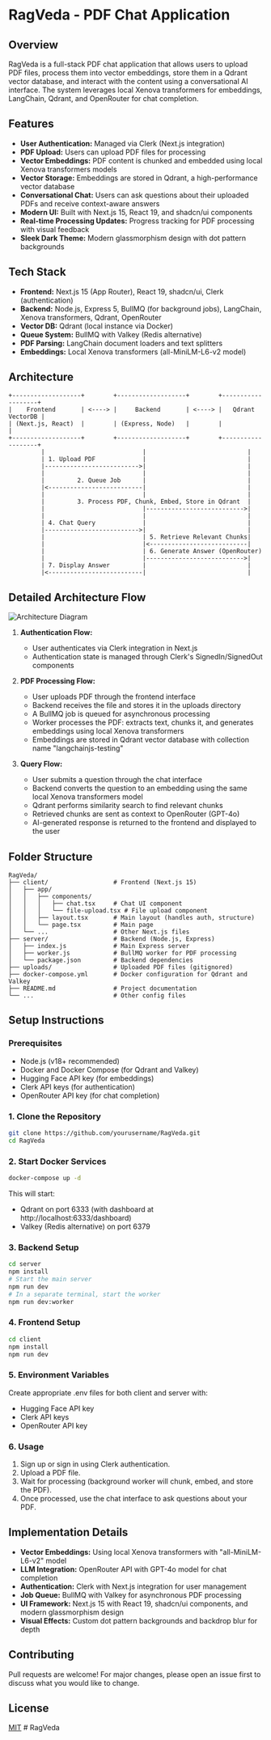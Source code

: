 # RagVeda - PDF Chat Application

## Overview
RagVeda is a full-stack PDF chat application that allows users to upload PDF files, process them into vector embeddings, store them in a Qdrant vector database, and interact with the content using a conversational AI interface. The system leverages local Xenova transformers for embeddings, LangChain, Qdrant, and OpenRouter for chat completion.

## Features
- **User Authentication:** Managed via Clerk (Next.js integration)
- **PDF Upload:** Users can upload PDF files for processing
- **Vector Embeddings:** PDF content is chunked and embedded using local Xenova transformers models
- **Vector Storage:** Embeddings are stored in Qdrant, a high-performance vector database
- **Conversational Chat:** Users can ask questions about their uploaded PDFs and receive context-aware answers
- **Modern UI:** Built with Next.js 15, React 19, and shadcn/ui components
- **Real-time Processing Updates:** Progress tracking for PDF processing with visual feedback
- **Sleek Dark Theme:** Modern glassmorphism design with dot pattern backgrounds

## Tech Stack
- **Frontend:** Next.js 15 (App Router), React 19, shadcn/ui, Clerk (authentication)
- **Backend:** Node.js, Express 5, BullMQ (for background jobs), LangChain, Xenova transformers, Qdrant, OpenRouter
- **Vector DB:** Qdrant (local instance via Docker)
- **Queue System:** BullMQ with Valkey (Redis alternative)
- **PDF Parsing:** LangChain document loaders and text splitters
- **Embeddings:** Local Xenova transformers (all-MiniLM-L6-v2 model)

## Architecture
```
+-------------------+        +-------------------+        +-------------------+
|    Frontend       | <----> |     Backend       | <----> |   Qdrant VectorDB |
| (Next.js, React)  |        | (Express, Node)   |        |                   |
+-------------------+        +-------------------+        +-------------------+
         |                           |                            |
         | 1. Upload PDF             |                            |
         |-------------------------->|                            |
         |                           |                            |
         |         2. Queue Job      |                            |
         |<--------------------------|                            |
         |                           |                            |
         |         3. Process PDF, Chunk, Embed, Store in Qdrant  |
         |                           |--------------------------->|
         |                           |                            |
         | 4. Chat Query             |                            |
         |-------------------------->|                            |
         |                           | 5. Retrieve Relevant Chunks|
         |                           |<---------------------------|
         |                           | 6. Generate Answer (OpenRouter)
         |                           |--------------------------->|
         | 7. Display Answer         |                            |
         |<--------------------------|                            |
```

## Detailed Architecture Flow
![Architecture Diagram](https://i.imgur.com/your-image-url.jpg)

1. **Authentication Flow:**
   - User authenticates via Clerk integration in Next.js
   - Authentication state is managed through Clerk's SignedIn/SignedOut components

2. **PDF Processing Flow:**
   - User uploads PDF through the frontend interface
   - Backend receives the file and stores it in the uploads directory
   - A BullMQ job is queued for asynchronous processing
   - Worker processes the PDF: extracts text, chunks it, and generates embeddings using local Xenova transformers
   - Embeddings are stored in Qdrant vector database with collection name "langchainjs-testing"

3. **Query Flow:**
   - User submits a question through the chat interface
   - Backend converts the question to an embedding using the same local Xenova transformers model
   - Qdrant performs similarity search to find relevant chunks
   - Retrieved chunks are sent as context to OpenRouter (GPT-4o)
   - AI-generated response is returned to the frontend and displayed to the user

## Folder Structure
```
RagVeda/
├── client/                  # Frontend (Next.js 15)
│   ├── app/
│   │   ├── components/
│   │   │   ├── chat.tsx     # Chat UI component
│   │   │   └── file-upload.tsx # File upload component
│   │   ├── layout.tsx       # Main layout (handles auth, structure)
│   │   └── page.tsx         # Main page
│   └── ...                  # Other Next.js files
├── server/                  # Backend (Node.js, Express)
│   ├── index.js             # Main Express server
│   ├── worker.js            # BullMQ worker for PDF processing
│   └── package.json         # Backend dependencies
├── uploads/                 # Uploaded PDF files (gitignored)
├── docker-compose.yml       # Docker configuration for Qdrant and Valkey
├── README.md                # Project documentation
└── ...                      # Other config files
```

## Setup Instructions

### Prerequisites
- Node.js (v18+ recommended)
- Docker and Docker Compose (for Qdrant and Valkey)
- Hugging Face API key (for embeddings)
- Clerk API keys (for authentication)
- OpenRouter API key (for chat completion)

### 1. Clone the Repository
```bash
git clone https://github.com/yourusername/RagVeda.git
cd RagVeda
```

### 2. Start Docker Services
```bash
docker-compose up -d
```
This will start:
- Qdrant on port 6333 (with dashboard at http://localhost:6333/dashboard)
- Valkey (Redis alternative) on port 6379

### 3. Backend Setup
```bash
cd server
npm install
# Start the main server
npm run dev
# In a separate terminal, start the worker
npm run dev:worker
```

### 4. Frontend Setup
```bash
cd client
npm install
npm run dev
```

### 5. Environment Variables
Create appropriate .env files for both client and server with:
- Hugging Face API key
- Clerk API keys
- OpenRouter API key

### 6. Usage
1. Sign up or sign in using Clerk authentication.
2. Upload a PDF file.
3. Wait for processing (background worker will chunk, embed, and store the PDF).
4. Once processed, use the chat interface to ask questions about your PDF.

## Implementation Details
- **Vector Embeddings:** Using local Xenova transformers with "all-MiniLM-L6-v2" model
- **LLM Integration:** OpenRouter API with GPT-4o model for chat completion
- **Authentication:** Clerk with Next.js integration for user management
- **Job Queue:** BullMQ with Valkey for asynchronous PDF processing
- **UI Framework:** Next.js 15 with React 19, shadcn/ui components, and modern glassmorphism design
- **Visual Effects:** Custom dot pattern backgrounds and backdrop blur for depth

## Contributing
Pull requests are welcome! For major changes, please open an issue first to discuss what you would like to change.

## License
[MIT](LICENSE) #   R a g V e d a 

 
 

